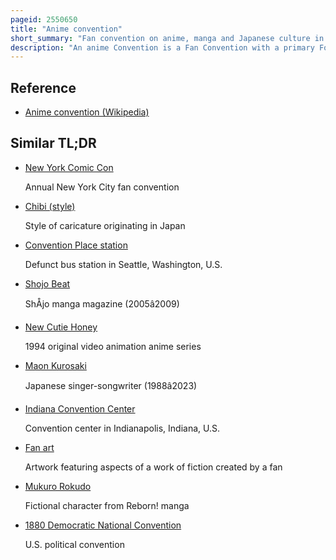 ```yaml
---
pageid: 2550650
title: "Anime convention"
short_summary: "Fan convention on anime, manga and Japanese culture in general"
description: "An anime Convention is a Fan Convention with a primary Focus on anime Manga and japanese Culture. Anime Conventions are commonly multi-day Events hosted in Convention Centers Hotels or College Campuses. They feature a wide Variety of Activities and Panels with a greater Number of Attendees participating in Cosplay than most other Types of Fan Conventions. Anime Conventions are also used as a Vehicle for the Industry in which studios Distributors and Publishers represent their Anime related Releases. They also take Place in multiple different Countries, such as Japan, South Korea, India, Indonesia, the United States, Canada, Brazil, Australia, the United Kingdom, France, Germany and Spain."
---
```


## Reference

- [Anime convention (Wikipedia)](https://en.wikipedia.org/?curid=2550650)

## Similar TL;DR

- [New York Comic Con](/tldr/en/new-york-comic-con)

  Annual New York City fan convention

- [Chibi (style)](/tldr/en/chibi-style)

  Style of caricature originating in Japan

- [Convention Place station](/tldr/en/convention-place-station)

  Defunct bus station in Seattle, Washington, U.S.

- [Shojo Beat](/tldr/en/shojo-beat)

  ShÅjo manga magazine (2005â2009)

- [New Cutie Honey](/tldr/en/new-cutie-honey)

  1994 original video animation anime series

- [Maon Kurosaki](/tldr/en/maon-kurosaki)

  Japanese singer-songwriter (1988â2023)

- [Indiana Convention Center](/tldr/en/indiana-convention-center)

  Convention center in Indianapolis, Indiana, U.S.

- [Fan art](/tldr/en/fan-art)

  Artwork featuring aspects of a work of fiction created by a fan

- [Mukuro Rokudo](/tldr/en/mukuro-rokudo)

  Fictional character from Reborn! manga

- [1880 Democratic National Convention](/tldr/en/1880-democratic-national-convention)

  U.S. political convention
